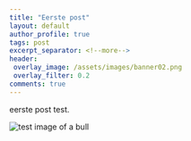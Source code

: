 ```yaml
---
title: "Eerste post"
layout: default
author_profile: true
tags: post
excerpt_separator: <!--more-->
header:
 overlay_image: /assets/images/banner02.png
 overlay_filter: 0.2
comments: true
---
```

eerste post test. <!--more-->

![test image of a bull]({{page.image}})

